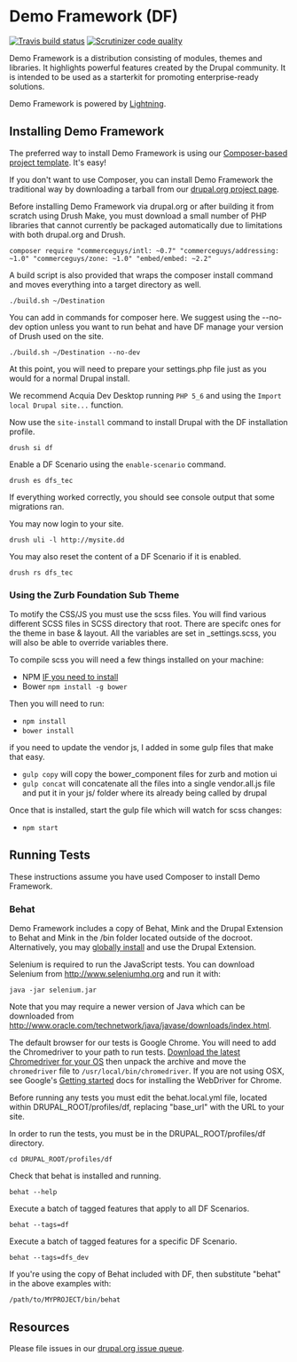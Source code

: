 # Demo Framework (DF)
[![Travis build status](https://api.travis-ci.org/acquia/df.svg?branch=8.x-2.x)](https://travis-ci.org/acquia/df) [![Scrutinizer code quality](https://scrutinizer-ci.com/g/acquia/df/badges/quality-score.png?b=8.x-2.x)](https://scrutinizer-ci.com/g/acquia/df)

Demo Framework is a distribution consisting of modules, themes and libraries. It highlights powerful features created by the Drupal community. It is intended to be used as a starterkit for promoting enterprise-ready solutions.

Demo Framework is powered by [Lightning](https://www.drupal.org/project/lightning).

## Installing Demo Framework

The preferred way to install Demo Framework is using our [Composer-based project template][template]. It's easy!

If you don't want to use Composer, you can install Demo Framework the traditional way by downloading a tarball from our [drupal.org project page](https://www.drupal.org/project/df).

Before installing Demo Framework via drupal.org or after building it from scratch using Drush Make, you must download a small number of PHP libraries that cannot currently be packaged automatically due to limitations with both drupal.org and Drush.

  ``composer require "commerceguys/intl: ~0.7" "commerceguys/addressing: ~1.0" "commerceguys/zone: ~1.0" "embed/embed: ~2.2"``

A build script is also provided that wraps the composer install command and moves everything into a target directory as well.

  ``./build.sh ~/Destination``

You can add in commands for composer here. We suggest using the --no-dev option unless you want to run behat and have DF manage your version of Drush used on the site.

  ``./build.sh ~/Destination --no-dev``

At this point, you will need to prepare your settings.php file just as you would for a normal Drupal install.

We recommend Acquia Dev Desktop running ``PHP 5_6`` and using the ``Import local Drupal site...`` function.

Now use the ``site-install`` command to install Drupal with the DF installation profile.

  ``drush si df``

Enable a DF Scenario using the ``enable-scenario`` command.

  ``drush es dfs_tec``

If everything worked correctly, you should see console output that some migrations ran.

You may now login to your site.

  ``drush uli -l http://mysite.dd``

You may also reset the content of a DF Scenario if it is enabled.

  ``drush rs dfs_tec``
  
### Using the Zurb Foundation Sub Theme

To motify the CSS/JS you must use the scss files. You will find various different SCSS files in SCSS directory that root. There are specifc ones for the theme in base & layout. All the variables are set in _settings.scss, you will also be able to override variables there.

To compile scss you will need a few things installed on your machine:
- NPM [IF you need to install](http://blog.npmjs.org/post/85484771375/how-to-install-npm)
- Bower ``npm install -g bower``

Then you will need to run:
- ``npm install``
- ``bower install``

if you need to update the vendor js, I added in some gulp files that make that easy.
- ``gulp copy`` will copy the bower_component files for zurb and motion ui
- ``gulp concat`` will concatenate all the files into a single vendor.all.js file and put it in your js/ folder where its already being called by drupal

Once that is installed, start the gulp file which will watch for scss changes:
- ``npm start``

## Running Tests

These instructions assume you have used Composer to install Demo Framework.

### Behat

Demo Framework includes a copy of Behat, Mink and the Drupal
Extension to Behat and Mink in the /bin folder located outside of the docroot.
Alternatively, you may [globally install](http://behat-drupal-extension.readthedocs.io/en/3.1/globalinstall.html) and use the Drupal Extension.

Selenium is required to run the JavaScript tests. You can download Selenium from
http://www.seleniumhq.org and run it with:

``java -jar selenium.jar``

Note that you may require a newer version of Java which can be downloaded from
http://www.oracle.com/technetwork/java/javase/downloads/index.html.

The default browser for our tests is Google Chrome. You will need to add the Chromedriver to your path to run tests. [Download the latest Chromedriver for your OS](https://sites.google.com/a/chromium.org/chromedriver/downloads) then unpack the archive and move the ``chromedriver`` file to ``/usr/local/bin/chromedriver``. If you are not using OSX, see Google's [Getting started](https://sites.google.com/a/chromium.org/chromedriver/getting-started) docs for installing the WebDriver for Chrome.

Before running any tests you must edit the behat.local.yml file, located within
DRUPAL_ROOT/profiles/df, replacing "base_url" with the URL to your site.

In order to run the tests, you must be in the DRUPAL_ROOT/profiles/df directory.

  ``cd DRUPAL_ROOT/profiles/df``

Check that behat is installed and running.

  ``behat --help``

Execute a batch of tagged features that apply to all DF Scenarios.

  ``behat --tags=df``

Execute a batch of tagged features for a specific DF Scenario.

  ``behat --tags=dfs_dev``

If you're using the copy of Behat included with DF, then substitute "behat" in
the above examples with:

``/path/to/MYPROJECT/bin/behat``

## Resources

Please file issues in our [drupal.org issue queue][issue_queue].

[issue_queue]: https://www.drupal.org/project/issues/df "Demo Framework Issue Queue"
[template]: https://github.com/acquia/df-project "Composer-based project template"
[d.o_semver]: https://www.drupal.org/node/1612910
[df_composer_project]: https://github.com/acquia/df-project
